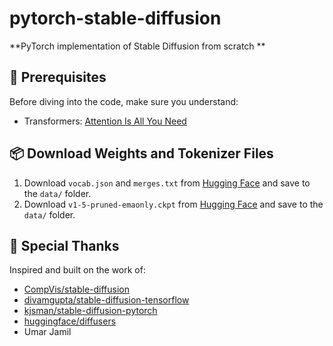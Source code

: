 # pytorch-stable-diffusion

**PyTorch implementation of Stable Diffusion from scratch **


## 🔧 Prerequisites

Before diving into the code, make sure you understand:
- Transformers: [Attention Is All You Need](https://www.youtube.com/watch?v=iDulhoQ2pro)


## 📦 Download Weights and Tokenizer Files

1. Download `vocab.json` and `merges.txt` from [Hugging Face](https://huggingface.co/stable-diffusion-v1-5/stable-diffusion-v1-5/tree/main/tokenizer) and save to the `data/` folder.  
2. Download `v1-5-pruned-emaonly.ckpt` from [Hugging Face](https://huggingface.co/stable-diffusion-v1-5/stable-diffusion-v1-5/tree/main) and save to the `data/` folder.


## 🙏 Special Thanks

Inspired and built on the work of:
- [CompVis/stable-diffusion](https://github.com/CompVis/stable-diffusion)
- [divamgupta/stable-diffusion-tensorflow](https://github.com/divamgupta/stable-diffusion-tensorflow)
- [kjsman/stable-diffusion-pytorch](https://github.com/kjsman/stable-diffusion-pytorch)
- [huggingface/diffusers](https://github.com/huggingface/diffusers)
- Umar Jamil
